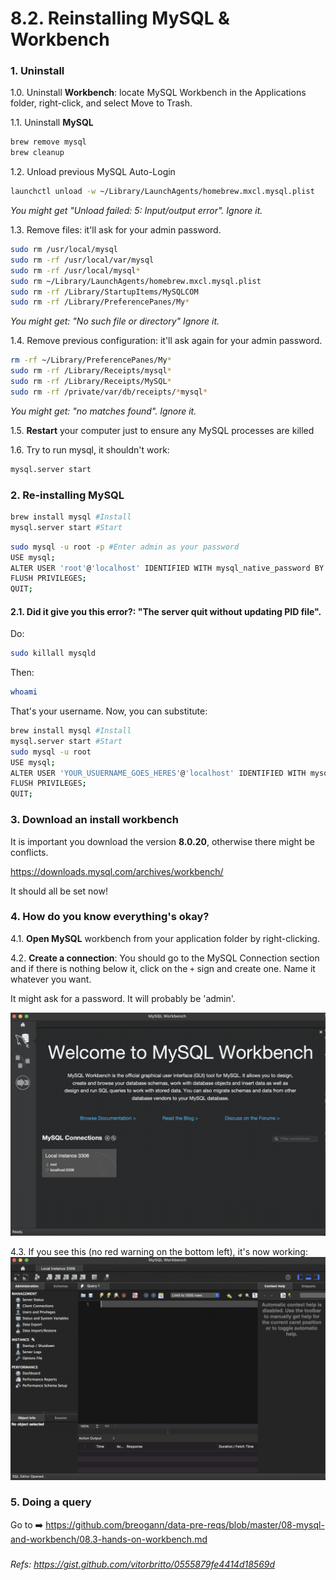 # 8.2. Reinstalling MySQL & Workbench

### 1. Uninstall

1.0. Uninstall **Workbench**: locate MySQL Workbench in the Applications folder, right-click, and select Move to Trash.


1.1. Uninstall **MySQL**
```bash
brew remove mysql
brew cleanup
```

1.2. Unload previous MySQL Auto-Login
```bash
launchctl unload -w ~/Library/LaunchAgents/homebrew.mxcl.mysql.plist
```

_You might get "Unload failed: 5: Input/output error". Ignore it._

1.3. Remove files: it'll ask for your admin password.
```bash
sudo rm /usr/local/mysql
sudo rm -rf /usr/local/var/mysql
sudo rm -rf /usr/local/mysql*
sudo rm ~/Library/LaunchAgents/homebrew.mxcl.mysql.plist
sudo rm -rf /Library/StartupItems/MySQLCOM
sudo rm -rf /Library/PreferencePanes/My*
```

_You might get: "No such file or directory" Ignore it._

1.4. Remove previous configuration: it'll ask again for your admin password.
```bash
rm -rf ~/Library/PreferencePanes/My*
sudo rm -rf /Library/Receipts/mysql*
sudo rm -rf /Library/Receipts/MySQL*
sudo rm -rf /private/var/db/receipts/*mysql*
```
_You might get: "no matches found". Ignore it._

1.5. **Restart** your computer just to ensure any MySQL processes are killed

1.6. Try to run mysql, it shouldn't work: 
```bash
mysql.server start
```


### 2. Re-installing MySQL
```bash
brew install mysql #Install
mysql.server start #Start
````
```bash
sudo mysql -u root -p #Enter admin as your password
USE mysql;
ALTER USER 'root'@'localhost' IDENTIFIED WITH mysql_native_password BY 'admin'; #Substitute 'admin' by your password
FLUSH PRIVILEGES;
QUIT;
```

#### 2.1. Did it give you this **error**?: "The server quit without updating PID file".

Do:
```bash
sudo killall mysqld
````
Then:
```bash
whoami
```
That's your username. Now, you can substitute:

```bash
brew install mysql #Install
mysql.server start #Start
sudo mysql -u root
USE mysql;
ALTER USER 'YOUR_USUERNAME_GOES_HERES'@'localhost' IDENTIFIED WITH mysql_native_password BY 'admin';
FLUSH PRIVILEGES;
QUIT;
```
### 3. Download an install workbench
It is important you download the version **8.0.20**, otherwise there might be conflicts.

https://downloads.mysql.com/archives/workbench/

It should all be set now! 


### 4. How do you know everything's okay?

4.1. **Open MySQL** workbench from your application folder by right-clicking. 

4.2. **Create a connection**: You should go to the MySQL Connection section and if there is nothing below it, click on the `+` sign and create one. Name it whatever you want.

It might ask for a password. It will probably be 'admin'.

![creating-connection](../imgs/workbench-connection.png)

4.3. If you see this (no red warning on the bottom left), it's now working:
![workbench_works](../imgs/workbench-works.png)


### 5. Doing a query

Go to ➡️ https://github.com/breogann/data-pre-reqs/blob/master/08-mysql-and-workbench/08.3-hands-on-workbench.md
#####

_Refs: https://gist.github.com/vitorbritto/0555879fe4414d18569d_